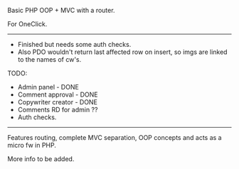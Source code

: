 Basic PHP OOP + MVC with a router.

For OneClick.

---
- Finished but needs some auth checks.
- Also PDO wouldn't return last affected row on insert, so imgs are linked to the names of cw's.

TODO:

- Admin panel - DONE
- Comment approval - DONE
- Copywriter creator - DONE
- Comments RD for admin ??
- Auth checks.

---

Features routing, complete MVC separation, OOP concepts and acts as a micro fw in PHP. 

More info to be added.